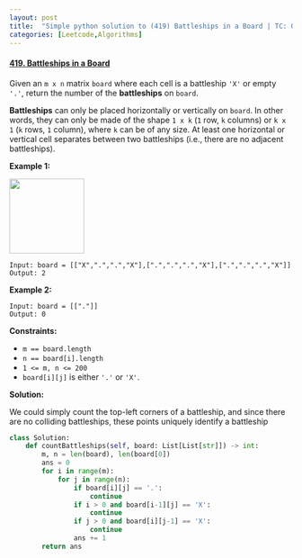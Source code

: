 ```yaml
---
layout: post
title:  "Simple python solution to (419) Battleships in a Board | TC: O(m.n) SC: O(1)"
categories: [Leetcode,Algorithms]
---
```


#### [419. Battleships in a Board](https://leetcode.com/problems/battleships-in-a-board/description/)

Given an `m x n` matrix `board` where each cell is a battleship `'X'` or empty `'.'`, return the number of the **battleships**  on `board`.

**Battleships**  can only be placed horizontally or vertically on `board`. In other words, they can only be made of the shape `1 x k` (`1` row, `k` columns) or `k x 1` (`k` rows, `1` column), where `k` can be of any size. At least one horizontal or vertical cell separates between two battleships (i.e., there are no adjacent battleships).

**Example 1:** 

<img alt="" src="https://assets.leetcode.com/uploads/2021/04/10/battelship-grid.jpg" style="width: 133px; height: 133px;">

```
Input: board = [["X",".",".","X"],[".",".",".","X"],[".",".",".","X"]]
Output: 2
```

**Example 2:** 

```
Input: board = [["."]]
Output: 0
```

**Constraints:** 

- `m == board.length`
- `n == board[i].length`
- `1 <= m, n <= 200`
- `board[i][j]` is either `'.'` or `'X'`.

**Solution:** 

We could simply count the top-left corners of a battleship, and since there
are no colliding battleships, these points uniquely identify a battleship

```python
class Solution:
    def countBattleships(self, board: List[List[str]]) -> int:
        m, n = len(board), len(board[0])
        ans = 0
        for i in range(m):
            for j in range(n):
                if board[i][j] == '.':
                    continue
                if i > 0 and board[i-1][j] == 'X':
                    continue
                if j > 0 and board[i][j-1] == 'X':
                    continue
                ans += 1
        return ans
```